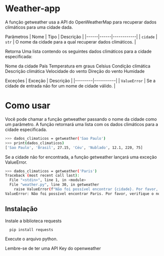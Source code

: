 
# Weather-app

A função getweather usa a API do OpenWeatherMap para recuperar dados climáticos para uma cidade dada.

Parâmetros
| Nome | Tipo | Descrição |
|------|------|------------|
| `cidade` | `str` | O nome da cidade para a qual recuperar dados climáticos. |

Retorna
Uma lista contendo os seguintes dados climáticos para a cidade especificada:

Nome da cidade
País
Temperatura em graus Celsius
Condição climática
Descrição climática
Velocidade do vento
Direção do vento
Humidade


Exceções
| Exceção | Descrição |
|---------|-----------|
| `ValueError` | Se a cidade de entrada não for um nome de cidade válido. |

# Como usar
Você pode chamar a função getweather passando o nome da cidade como um parâmetro. A função retornará uma lista com os dados climáticos para a cidade especificada.

``` bash
>>> dados_climaticos = getweather('Sao Paulo')
>>> print(dados_climaticos)
['Sao Paulo', 'Brasil', 27.15, 'Céu', 'Nublado', 12.1, 220, 75]
```

Se a cidade não for encontrada, a função getweather lançará uma exceção ValueError.

``` bash
>>> dados_climaticos = getweather('Paris')
Traceback (most recent call last):
  File "<stdin>", line 1, in <module>
  File "weather.py", line 30, in getweather
    raise ValueError(f"Não foi possível encontrar {cidade}. Por favor, verifique o nome da cidade e tente novamente.")
ValueError: Não foi possível encontrar Paris. Por favor, verifique o nome da cidade e tente novamente.
```
## Instalação

Instale a biblioteca requests

```bash
  pip install requests
```
Execute o arquivo python.

Lembre-se de ter uma API Key do openweather
